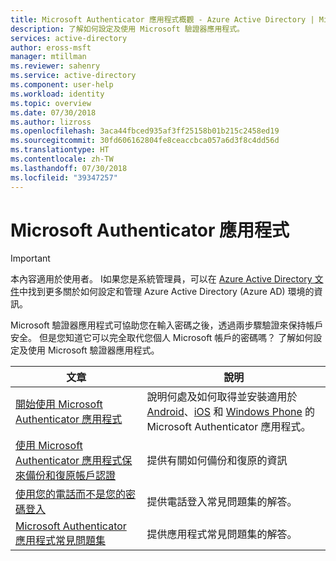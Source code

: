 ```yaml
---
title: Microsoft Authenticator 應用程式概觀 - Azure Active Directory | Microsoft Docs
description: 了解如何設定及使用 Microsoft 驗證器應用程式。
services: active-directory
author: eross-msft
manager: mtillman
ms.reviewer: sahenry
ms.service: active-directory
ms.component: user-help
ms.workload: identity
ms.topic: overview
ms.date: 07/30/2018
ms.author: lizross
ms.openlocfilehash: 3aca44fbced935af3ff25158b01b215c2458ed19
ms.sourcegitcommit: 30fd606162804fe8ceaccbca057a6d3f8c4dd56d
ms.translationtype: HT
ms.contentlocale: zh-TW
ms.lasthandoff: 07/30/2018
ms.locfileid: "39347257"
---
```

# <a name="microsoft-authenticator-app"></a>Microsoft Authenticator 應用程式

>[!Important]
>本內容適用於使用者。 I如果您是系統管理員，可以在 [Azure Active Directory 文件](https://docs.microsoft.com/en-us/azure/active-directory)中找到更多關於如何設定和管理 Azure Active Directory (Azure AD) 環境的資訊。

Microsoft 驗證器應用程式可協助您在輸入密碼之後，透過兩步驟驗證來保持帳戶安全。 但是您知道它可以完全取代您個人 Microsoft 帳戶的密碼嗎？ 了解如何設定及使用 Microsoft 驗證器應用程式。

|文章 |說明 |
|------|------------|
|[開始使用 Microsoft Authenticator 應用程式](microsoft-authenticator-app-how-to.md)|說明何處及如何取得並安裝適用於 [Android](https://go.microsoft.com/fwlink/?linkid=866594)、[iOS](https://go.microsoft.com/fwlink/?linkid=866594) 和 [Windows Phone](http://go.microsoft.com/fwlink/?Linkid=825071) 的 Microsoft Authenticator 應用程式。|
|[使用 Microsoft Authenticator 應用程式保來備份和復原帳戶認證](microsoft-authenticator-app-backup-and-recovery.md)| 提供有關如何備份和復原的資訊 
|[使用您的電話而不是您的密碼登入](microsoft-authenticator-app-phone-signin-faq.md)|提供電話登入常見問題集的解答。|
|[Microsoft Authenticator 應用程式常見問題集](microsoft-authenticator-app-faq.md)|提供應用程式常見問題集的解答。|